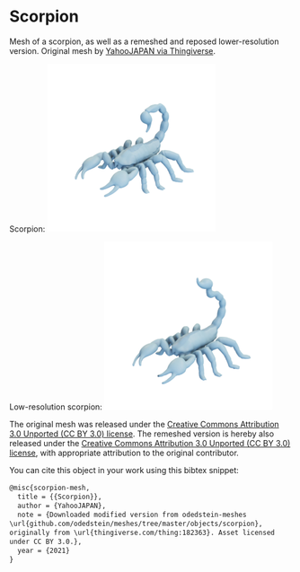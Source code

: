 # Scorpion

Mesh of a scorpion, as well as a remeshed and reposed lower-resolution version.
Original mesh by [YahooJAPAN via Thingiverse](https://www.thingiverse.com/thing:182363).

Scorpion:
![scorpion](scorpion.png)

Low-resolution scorpion:
![scorpion_low_resolution](scorpion_low_resolution.png)

The original mesh was released under the [Creative Commons Attribution 3.0 Unported (CC BY 3.0) license](https://creativecommons.org/licenses/by/3.0/).
The remeshed version is hereby also released under the [Creative Commons Attribution 3.0 Unported (CC BY 3.0) license](https://creativecommons.org/licenses/by/3.0/), with appropriate attribution to the original contributor.

You can cite this object in your work using this bibtex snippet:
```
@misc{scorpion-mesh,
  title = {{Scorpion}},
  author = {YahooJAPAN},
  note = {Downloaded modified version from odedstein-meshes \url{github.com/odedstein/meshes/tree/master/objects/scorpion}, originally from \url{thingiverse.com/thing:182363}. Asset licensed under CC BY 3.0.},
  year = {2021}
}
```
